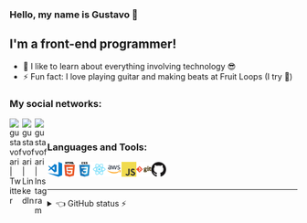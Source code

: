 ### Hello, my name is Gustavo 👋

## I'm a front-end programmer!

- 🔭 I like to learn about everything involving technology 😎
- ⚡ Fun fact: I love playing guitar and making beats at Fruit Loops (I try 🤣)

### My social networks:

[<img align="left" alt="gustavofari | Twitter" width="22px" src="https://cdn.jsdelivr.net/npm/simple-icons@v3/icons/twitter.svg" />][twitter]
[<img align="left" alt="gustavofari | LinkedIn" width="22px" src="https://cdn.jsdelivr.net/npm/simple-icons@v3/icons/linkedin.svg" />][linkedin]
[<img align="left" alt="gustavofari | Instagram" width="22px" src="https://cdn.jsdelivr.net/npm/simple-icons@v3/icons/instagram.svg" />][instagram]

<br />

### Languages and Tools:

<img align="left" alt="Visual Studio Code" width="26px" src="https://raw.githubusercontent.com/github/explore/80688e429a7d4ef2fca1e82350fe8e3517d3494d/topics/visual-studio-code/visual-studio-code.png" />
<img align="left" alt="HTML5" width="26px" src="https://raw.githubusercontent.com/github/explore/80688e429a7d4ef2fca1e82350fe8e3517d3494d/topics/html/html.png" />
<img align="left" alt="CSS3" width="26px" src="https://raw.githubusercontent.com/github/explore/80688e429a7d4ef2fca1e82350fe8e3517d3494d/topics/css/css.png" />
<img align="left" alt="CSS3" width="26px" src="https://raw.githubusercontent.com/github/explore/80688e429a7d4ef2fca1e82350fe8e3517d3494d/topics/react/react.png" />

<img align="left" alt="CSS3" width="26px" src="https://raw.githubusercontent.com/github/explore/80688e429a7d4ef2fca1e82350fe8e3517d3494d/topics/aws/aws.png"/>



<img align="left" alt="JavaScript" width="26px" src="https://raw.githubusercontent.com/github/explore/80688e429a7d4ef2fca1e82350fe8e3517d3494d/topics/javascript/javascript.png" />

<img align="left" alt="Git" width="26px" src="https://raw.githubusercontent.com/github/explore/80688e429a7d4ef2fca1e82350fe8e3517d3494d/topics/git/git.png" />
<img align="left" alt="GitHub" width="26px" src="https://raw.githubusercontent.com/github/explore/78df643247d429f6cc873026c0622819ad797942/topics/github/github.png" />

<br />
<br />

---

<details>
  <summary>👈 GitHub status ⚡</summary>
  <img align="left" alt="codeSTACKr's GitHub Stats" src="https://github-readme-stats.codestackr.vercel.app/api?username=gustavofari&show_icons=true&hide_border=true" />
</details>

[twitter]: https://twitter.com/gusrjj
[instagram]: https://instagram.com/gusrjj
[linkedin]: https://linkedin.com/in/gustavo-farias-cc
